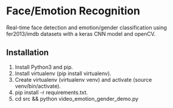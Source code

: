 # Face/Emotion Recognition

Real-time face detection and emotion/gender classification using fer2013/imdb datasets with a keras CNN model and openCV.

## Installation

1. Install Python3 and pip.
2. Install virtualenv (pip install virtualenv).
3. Create virtualenv (virtualenv venv) and activate (source venv/bin/activate).
4. pip install -r requirements.txt.
5. cd src && python video_emotion_gender_demo.py
